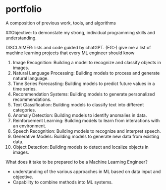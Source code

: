 # portfolio
A composition of previous work, tools, and algorithms 

##Objective: 
to demonstate my strong, individual programming skills and understanding.


DISCLAIMER: lists and code guided by chatGPT.
(EG>)
give me a list of machine learning projects that every ML engineer should know

1. Image Recognition: Building a model to recognize and classify objects in images.
2. Natural Language Processing: Building models to process and generate natural language.
3. Time Series Forecasting: Building models to predict future values in a time series.
4. Recommendation Systems: Building models to generate personalized recommendations.
5. Text Classification: Building models to classify text into different categories.
6. Anomaly Detection: Building models to identify anomalies in data.
7. Reinforcement Learning: Building models to learn from interactions with an environment.
8. Speech Recognition: Building models to recognize and interpret speech.
9. Generative Models: Building models to generate new data from existing data.
10. Object Detection: Building models to detect and localize objects in images.

What does it take to be prepared to be a Machine Learning Engineer? 
   -   understanding of the various approaches in ML based on data input and objective. 
   -   Capability to combine methods into ML systems. 
